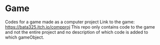 # Game
Codes for a game made as a computer project
Link to the game: https://bata325.itch.io/compproj
This repo only contains code to the game and not the entire project and no description of which code is added to which gameObject.
